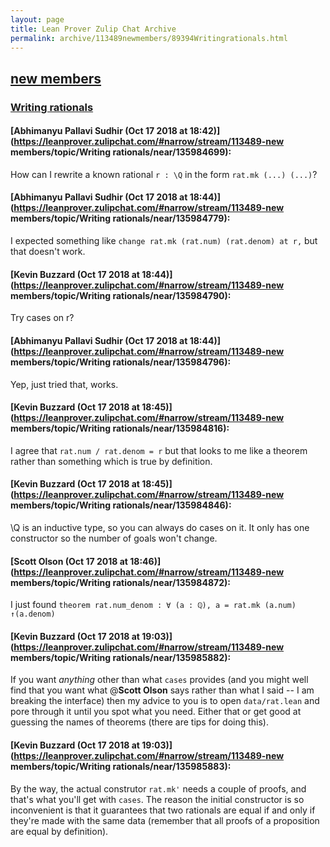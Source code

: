 ```yaml
---
layout: page
title: Lean Prover Zulip Chat Archive 
permalink: archive/113489newmembers/89394Writingrationals.html
---
```


## [new members](index.html)
### [Writing rationals](89394Writingrationals.html)

#### [Abhimanyu Pallavi Sudhir (Oct 17 2018 at 18:42)](https://leanprover.zulipchat.com/#narrow/stream/113489-new members/topic/Writing rationals/near/135984699):
How can I rewrite a known rational `r : \Q` in the form `rat.mk (...) (...)`?

#### [Abhimanyu Pallavi Sudhir (Oct 17 2018 at 18:44)](https://leanprover.zulipchat.com/#narrow/stream/113489-new members/topic/Writing rationals/near/135984779):
I expected something like `change rat.mk (rat.num) (rat.denom) at r,` but that doesn't work.

#### [Kevin Buzzard (Oct 17 2018 at 18:44)](https://leanprover.zulipchat.com/#narrow/stream/113489-new members/topic/Writing rationals/near/135984790):
Try cases on r?

#### [Abhimanyu Pallavi Sudhir (Oct 17 2018 at 18:44)](https://leanprover.zulipchat.com/#narrow/stream/113489-new members/topic/Writing rationals/near/135984796):
Yep, just tried that, works.

#### [Kevin Buzzard (Oct 17 2018 at 18:45)](https://leanprover.zulipchat.com/#narrow/stream/113489-new members/topic/Writing rationals/near/135984816):
I agree that `rat.num / rat.denom = r` but that looks to me like a theorem rather than something which is true by definition.

#### [Kevin Buzzard (Oct 17 2018 at 18:45)](https://leanprover.zulipchat.com/#narrow/stream/113489-new members/topic/Writing rationals/near/135984846):
\Q is an inductive type, so you can always do cases on it. It only has one constructor so the number of goals won't change.

#### [Scott Olson (Oct 17 2018 at 18:46)](https://leanprover.zulipchat.com/#narrow/stream/113489-new members/topic/Writing rationals/near/135984872):
I just found `theorem rat.num_denom : ∀ (a : ℚ), a = rat.mk (a.num) ↑(a.denom)`

#### [Kevin Buzzard (Oct 17 2018 at 19:03)](https://leanprover.zulipchat.com/#narrow/stream/113489-new members/topic/Writing rationals/near/135985882):
If you want _anything_ other than what `cases` provides (and you might well find that you want what @**Scott Olson** says rather than what I said -- I am breaking the interface) then my advice to you is to open `data/rat.lean` and pore through it until you spot what you need. Either that or get good at guessing the names of theorems (there are tips for doing this).

#### [Kevin Buzzard (Oct 17 2018 at 19:03)](https://leanprover.zulipchat.com/#narrow/stream/113489-new members/topic/Writing rationals/near/135985883):
By the way, the actual construtor `rat.mk'` needs a couple of proofs, and that's what you'll get with `cases`. The reason the initial constructor is so inconvenient is that it guarantees that two rationals are equal if and only if they're made with the same data (remember that all proofs of a proposition are equal by definition).

